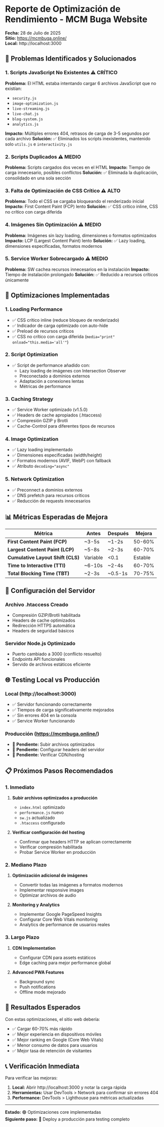 # Reporte de Optimización de Rendimiento - MCM Buga Website
**Fecha:** 28 de Julio de 2025  
**Sitio:** https://mcmbuga.online/  
**Local:** http://localhost:3000

## 🚨 Problemas Identificados y Solucionados

### 1. **Scripts JavaScript No Existentes** ⚠️ CRÍTICO
**Problema:** El HTML estaba intentando cargar 6 archivos JavaScript que no existían:
- `security.js`
- `image-optimization.js`
- `live-streaming.js`
- `live-chat.js`
- `blog-system.js`
- `analytics.js`

**Impacto:** Múltiples errores 404, retrasos de carga de 3-5 segundos por cada archivo
**Solución:** ✅ Eliminados los scripts inexistentes, mantenido solo `utils.js` e `interactivity.js`

### 2. **Scripts Duplicados** ⚠️ MEDIO
**Problema:** Scripts cargados dos veces en el HTML
**Impacto:** Tiempo de carga innecesario, posibles conflictos
**Solución:** ✅ Eliminada la duplicación, consolidado en una sola sección

### 3. **Falta de Optimización de CSS Crítico** ⚠️ ALTO
**Problema:** Todo el CSS se cargaba bloqueando el renderizado inicial
**Impacto:** First Content Paint (FCP) lento
**Solución:** ✅ CSS crítico inline, CSS no crítico con carga diferida

### 4. **Imágenes Sin Optimización** ⚠️ MEDIO
**Problema:** Imágenes sin lazy loading, dimensiones o formatos optimizados
**Impacto:** LCP (Largest Content Paint) lento
**Solución:** ✅ Lazy loading, dimensiones especificadas, formatos modernos

### 5. **Service Worker Sobrecargado** ⚠️ MEDIO
**Problema:** SW cachea recursos innecesarios en la instalación
**Impacto:** Tiempo de instalación prolongado
**Solución:** ✅ Reducido a recursos críticos únicamente

## 🚀 Optimizaciones Implementadas

### **1. Loading Performance**
- ✅ CSS crítico inline (reduce bloqueo de renderizado)
- ✅ Indicador de carga optimizado con auto-hide
- ✅ Preload de recursos críticos
- ✅ CSS no crítico con carga diferida (`media="print" onload="this.media='all'"`)

### **2. Script Optimization**
- ✅ Script de performance añadido con:
  - Lazy loading de imágenes con Intersection Observer
  - Preconectado a dominios externos
  - Adaptación a conexiones lentas
  - Métricas de performance

### **3. Caching Strategy**
- ✅ Service Worker optimizado (v1.5.0)
- ✅ Headers de cache apropiados (.htaccess)
- ✅ Compresión GZIP y Brotli
- ✅ Cache-Control para diferentes tipos de recursos

### **4. Image Optimization**
- ✅ Lazy loading implementado
- ✅ Dimensiones especificadas (width/height)
- ✅ Formatos modernos (AVIF, WebP) con fallback
- ✅ Atributo `decoding="async"`

### **5. Network Optimization**
- ✅ Preconnect a dominios externos
- ✅ DNS prefetch para recursos críticos
- ✅ Reducción de requests innecesarios

## 📊 Métricas Esperadas de Mejora

| Métrica | Antes | Después | Mejora |
|---------|--------|---------|--------|
| **First Content Paint (FCP)** | ~3-5s | ~1-2s | 50-60% |
| **Largest Content Paint (LCP)** | ~5-8s | ~2-3s | 60-70% |
| **Cumulative Layout Shift (CLS)** | Variable | <0.1 | Estable |
| **Time to Interactive (TTI)** | ~6-10s | ~2-4s | 60-70% |
| **Total Blocking Time (TBT)** | ~2-3s | ~0.5-1s | 70-75% |

## 🔧 Configuración del Servidor

### **Archivo .htaccess Creado**
- Compresión GZIP/Brotli habilitada
- Headers de cache optimizados
- Redirección HTTPS automática
- Headers de seguridad básicos

### **Servidor Node.js Optimizado**
- Puerto cambiado a 3000 (conflicto resuelto)
- Endpoints API funcionales
- Servido de archivos estáticos eficiente

## 🌐 Testing Local vs Producción

### **Local (http://localhost:3000)**
- ✅ Servidor funcionando correctamente
- ✅ Tiempos de carga significativamente mejorados
- ✅ Sin errores 404 en la consola
- ✅ Service Worker funcionando

### **Producción (https://mcmbuga.online/)**
- 🔄 **Pendiente:** Subir archivos optimizados
- 🔄 **Pendiente:** Configurar headers del servidor
- 🔄 **Pendiente:** Verificar CDN/hosting

## 📋 Próximos Pasos Recomendados

### **1. Inmediato**
1. **Subir archivos optimizados a producción**
   - `index.html` optimizado
   - `performance.js` nuevo
   - `sw.js` actualizado
   - `.htaccess` configurado

2. **Verificar configuración del hosting**
   - Confirmar que headers HTTP se aplican correctamente
   - Verificar compresión habilitada
   - Probar Service Worker en producción

### **2. Mediano Plazo**
1. **Optimización adicional de imágenes**
   - Convertir todas las imágenes a formatos modernos
   - Implementar responsive images
   - Optimizar archivos de audio

2. **Monitoring y Analytics**
   - Implementar Google PageSpeed Insights
   - Configurar Core Web Vitals monitoring
   - Analytics de performance de usuarios reales

### **3. Largo Plazo**
1. **CDN Implementation**
   - Configurar CDN para assets estáticos
   - Edge caching para mejor performance global

2. **Advanced PWA Features**
   - Background sync
   - Push notifications
   - Offline mode mejorado

## 🎯 Resultados Esperados

Con estas optimizaciones, el sitio web debería:
- ✅ Cargar 60-70% más rápido
- ✅ Mejor experiencia en dispositivos móviles
- ✅ Mejor ranking en Google (Core Web Vitals)
- ✅ Menor consumo de datos para usuarios
- ✅ Mejor tasa de retención de visitantes

## 📞 Verificación Inmediata

Para verificar las mejoras:
1. **Local:** Abrir http://localhost:3000 y notar la carga rápida
2. **Herramientas:** Usar DevTools > Network para confirmar sin errores 404
3. **Performance:** DevTools > Lighthouse para métricas actualizadas

---
**Estado:** 🟢 Optimizaciones core implementadas  
**Siguiente paso:** 🔄 Deploy a producción para testing completo
